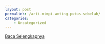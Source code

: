 ```yaml
---
layout: post
permalink: /arti-mimpi-anting-putus-sebelah/
categories:
    - Uncategorized
---
```


[Baca Selengkapnya](/10)